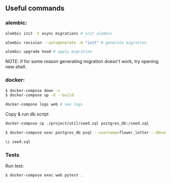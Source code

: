## Useful commands
### alembic:
```bash
alembic init -t async migrations # init alembic

alembic revision --autogenerate -m "init" # generate migration

alembic upgrade head # apply migration
```
NOTE: if for some reason generating migration doesn't work, try opening new shell.

### docker:
```bash
$ docker-compose down -v
$ docker-compose up -d --build

docker-compose logs web # see logs
```


Copy & run db script
```bash
docker-compose cp ./project/util/seed.sql postgres_db:/seed.sql

$ docker-compose exec postgres_db psql --username=flower_letter --dbname=flower_letter

\i seed.sql
```

### Tests
Run test:
```bash
$ docker-compose exec web pytest .
```